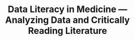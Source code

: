 ---
id: "dl-medizin-eng" # nochmal überlegen
method: "Lectures, seminars, learning platform"
institution: "Centre for Experimental Medicine, Institute for Medical Biometry and Epidemiology"
title: "Data Literacy in Medicine — Analyzing Data and Critically Reading Literature"
title_project:
title_short: "Data Literacy in Medicine"
period: "Apr 22 ­­- Mar 23 (12 months)"
foerderlinie: "Subject-specific Data Literacy"
round: "1"
filter: "1"
lecture2go: "68746"
uhh_url: "https://www.hcl.uni-hamburg.de/en/ddlitlab/data-literacy-lehrlabor/erste-foerderrunde/06-dl-medizin.html"
contributors: "Prof. Dr. Antonia Zapf, Christian Wiessner"
quote: 'For many medical students, the methodology of medical research and the evaluation of data play a subordinate role. Some even have a negative attitude towards statistics at the beginning of their studies. The "Data Literacy in Medicine" project aims to counteract this.'
text: |
    ## Future topic: data literacy in medicine

    Students who later work as doctors have the lifelong task of critically classifying new medical findings and incorporating them into their treatment practice. This course introduces medical and dental students to methodological knowledge of medical research and focuses in particular on the competence of evidence evaluation. This basic knowledge was taught in lectures. In addition, seminars were held in which students could experience statistical concepts in practice by collecting and evaluating their own data. In addition, a critical view of the content and methodology of scientific publications was practiced by working on current literature.

    Additional learning resources were also created for the students as part of the project. Additional learning and practice opportunities were created on the iMED-Textbook learning platform used by the UKE, e.g. with the help of self-produced educational videos or podcasts.

    ## Review and results

    *By teaching the new concept, dental students have acquired the competence to analyze data and, above all, to interpret and critically question analysis results.* Doctors fulfill different roles and the most relevant for data literacy education is that of the doctor as a scholar. The project has contributed to preparing students for this role, which requires them to integrate scientific evidence into their later treatments and to inform themselves about scientific developments and critically evaluate this information.

    The digital learning resource iMed-Textbook is a learning resource that is intended to accompany students at various points during their medical studies and can be expanded to include further content. The study sheet resulting from the project makes it possible to critically evaluate medical studies in terms of methodology and can be used in other courses. *The project has thus produced results that can be built on in future semesters and possibly other courses. There are also plans to expand the digital learning offer to include statistical software and make it publicly accessible so that medical students at other universities can also access it. The national catalogs of learning objectives in medicine, which are currently being revised, call for a stronger scientific focus.*

    ## Tips from lecturers for lecturers

    Through the online learning experience under pandemic conditions, many students have come to appreciate the advantages of the "discussed PowerPoint" teaching format (free time management, repetition, fast lead time, etc.) to such an extent that they see no benefit in a live presence lecture. Lecturers (especially in the free elective area) must therefore make fundamental considerations about the format of their courses, taking into account the time commitment and the circumstances of the respective degree program. Such complex seminars require free capacities of the students.

image:
image_credit: 
link_external: "https://www.uke.de/studium-lehre/lernumgebung/imed-textbook/index.html, https://www.uke.de/kliniken-institute/institute/medizinische-biometrie-und-epidemiologie/lehrangebote-fortbildungen/lehre-im-integrierten-modellstudiengang-zahnmedizin-(imed-dent).html, https://www.uke.de/kliniken-institute/institute/medizinische-biometrie-und-epidemiologie/lehrangebote-fortbildungen/lehre-im-integrierten-modellstudiengang-zahnmedizin-(imed-dent).html"
stine:
---